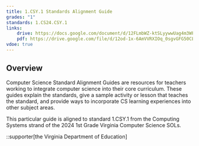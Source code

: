 ```yaml
---
title: 1.CSY.1 Standards Alignment Guide
grades: "1"
standards: 1.CS24.CSY.1
links:
    drive: https://docs.google.com/document/d/12FLmbWZ-ktSLyywwUag4m3WFZ_IMK3jQuetgCs1uCLI/edit?usp=drive_link
    pdf: https://drive.google.com/file/d/12od-1x-6AmVVRXIOq_0sgvGFG50CLvOr/view?usp=drive_link
vdoe: true
---
```


## Overview

Computer Science Standard Alignment Guides are resources for teachers working to integrate computer science into their core curriculum. These guides explain the standards, give a sample activity or lesson that teaches the standard, and provide ways to incorporate CS learning experiences into other subject areas. 

This particular guide is aligned to standard 1.CSY.1 from the Computing Systems strand of the 2024 1st Grade Virginia Computer Science SOLs.

::supporter[the Virginia Department of Education]
